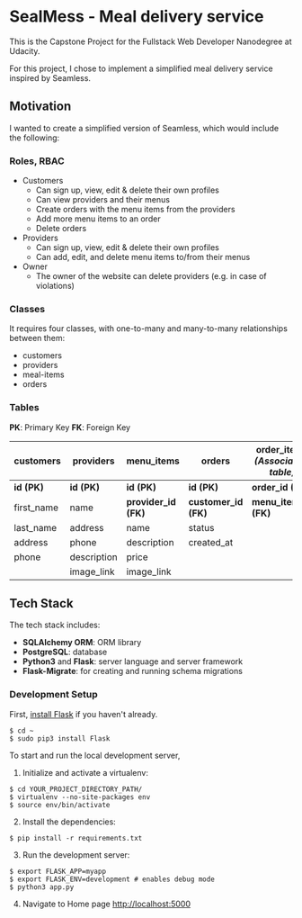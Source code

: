 # SealMess - Meal delivery service
This is the Capstone Project for the Fullstack Web Developer Nanodegree at Udacity. 

For this project, I chose to implement a simplified meal delivery service inspired by Seamless.

## Motivation
I wanted to create a simplified version of Seamless, which would include the following:
### Roles, RBAC
* Customers
  * Can sign up, view, edit & delete their own profiles
  * Can view providers and their menus
  * Create orders with the menu items from the providers
  * Add more menu items to an order
  * Delete orders
* Providers
  * Can sign up, view, edit & delete their own profiles
  * Can add, edit, and delete menu items to/from their menus
* Owner
  * The owner of the website can delete providers (e.g. in case of violations)
  
### Classes
It requires four classes, with one-to-many and many-to-many relationships between them:
* customers
* providers
* meal-items
* orders

### Tables
**PK**: Primary Key
**FK**: Foreign Key

| customers     | providers    | menu_items           | orders                  | order_items *(Association table)* | 
| ------------- |------------- | ---------------------|-------------------------|-----------------------------------|
| **id (PK)**   | **id (PK)**  | **id (PK)**          | **id (PK)**             | **order_id (FK)**                 | 
| first_name    | name         | **provider_id (FK)** | **customer_id (FK)**    | **menu_item_id (FK)**             |
| last_name     | address      | name                 | status                  |                                   |
| address       | phone        | description          | created_at              |                                   |
| phone         | description  | price                |                         |                                   |
|               | image_link   | image_link           |                         |                                   |  

## Tech Stack

The tech stack includes:

* **SQLAlchemy ORM**: ORM library
* **PostgreSQL**: database
* **Python3** and **Flask**: server language and server framework
* **Flask-Migrate**: for creating and running schema migrations

### Development Setup

First, [install Flask](http://flask.pocoo.org/docs/1.0/installation/#install-flask) if you haven't already.

  ```
  $ cd ~
  $ sudo pip3 install Flask
  ```

To start and run the local development server,

1. Initialize and activate a virtualenv:
  ```
  $ cd YOUR_PROJECT_DIRECTORY_PATH/
  $ virtualenv --no-site-packages env
  $ source env/bin/activate
  ```

2. Install the dependencies:
  ```
  $ pip install -r requirements.txt
  ```

3. Run the development server:
  ```
  $ export FLASK_APP=myapp
  $ export FLASK_ENV=development # enables debug mode
  $ python3 app.py
  ```

4. Navigate to Home page [http://localhost:5000](http://localhost:5000)
